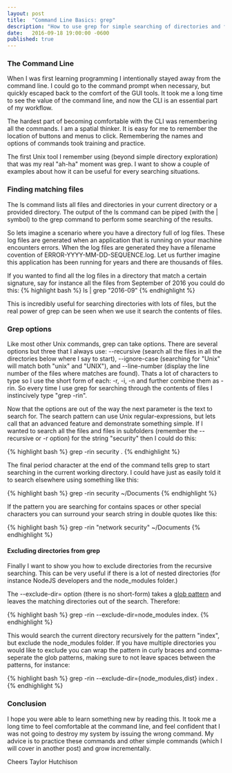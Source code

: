 ```yaml
---
layout: post
title:  "Command Line Basics: grep"
description: "How to use grep for simple searching of directories and files."
date:   2016-09-18 19:00:00 -0600
published: true
---
```

### The Command Line

When I was first learning programming I intentionally stayed away from the command line. I could go to the command prompt when necessary, but quickly escaped back to the comfort of the GUI tools. It took me a long time to see the value of the command line, and now the CLI is an essential part of my workflow.

The hardest part of becoming comfortable with the CLI was remembering all the commands. I am a spatial thinker. It is easy for me to remember the location of buttons and menus to click. Remembering the names and options of commands took training and practice. 

The first Unix tool I remember using (beyond simple directory exploration) that was my real "ah-ha" moment was grep. I want to show a couple of examples about how it can be useful for every searching situations.

### Finding matching files

The ls command lists all files and directories in your current directory or a provided directory. The output of the ls command can be piped (with the &#124; symbol) to the grep command to perform some searching of the results. 

So lets imagine a scenario where you have a directory full of log files. These log files are generated when an application that is running on your machine encounters errors. When the log files are generated they have a filename covention of ERROR-YYYY-MM-DD-SEQUENCE.log. Let us further imagine this application has been running for years and there are thousands of files.

If you wanted to find all the log files in a directory that match a certain signature, say for instance all the files from September of 2016 you could do this:
{% highlight bash %}
ls | grep "2016-09" 
{% endhighlight %}

This is incredibly useful for searching directories with lots of files, but the real power of grep can be seen when we use it search the contents of files.

### Grep options

Like most other Unix commands, grep can take options. There are several options but three that I always use: --recursive (search all the files in all the directories below where I say to start), --ignore-case (searching for "Unix" will match both "unix" and "UNIX"), and --line-number (display the line number of the files where matches are found). Thats a lot of characters to type so I use the short form of each: -r, -i, -n and further combine them as -rin. So every time I use grep for searching through the contents of files I instincively type "grep -rin".

Now that the options are out of the way the next parameter is the text to search for. The search pattern can use Unix regular-expressions, but lets call that an advanced feature and demonstrate something simple. If I wanted to search all the files and files in subfolders (remember the --recursive or -r option) for the string "security" then I could do this:

{% highlight bash %}
grep -rin security .
{% endhighlight %}

The final period character at the end of the command tells grep to start searching in the current working directory. I could have just as easily told it to search elsewhere using something like this:

{% highlight bash %}
grep -rin security ~/Documents
{% endhighlight %}

If the pattern you are searching for contains spaces or other special characters you can surround your search string in double quotes like this:

{% highlight bash %}
grep -rin "network security" ~/Documents
{% endhighlight %}

#### Excluding directories from grep

Finally I want to show you how to exclude directories from the recursive searching. This can be very useful if there is a lot of nested directories (for instance NodeJS developers and the node_modules folder.)

The --exclude-dir= option (there is no short-form) takes a [glob pattern][glob]
and leaves the matching directories out of the search. Therefore: 

{% highlight bash %}
grep -rin --exclude-dir=node_modules index. 
{% endhighlight %}

This would search the current directory recursively for the pattern "index", but exclude the node_modules folder. If you have multiple directories you would like to exclude you can wrap the pattern in curly braces and comma-seperate the glob patterns, making sure to not leave spaces between the patterns, for instance:

{% highlight bash %}
grep -rin --exclude-dir={node_modules,dist} index . 
{% endhighlight %}

### Conclusion

I hope you were able to learn something new by reading this. It took me a long time to feel comfortable at the command line, and feel confident that I was not going to destroy my system by issuing the wrong command. My advice is to practice these commands and other simple commands (which I will cover in another post) and grow incrementally. 

Cheers
Taylor Hutchison

[glob]: http://man7.org/linux/man-pages/man7/glob.7.html


